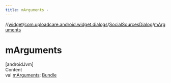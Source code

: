 ```yaml
---
title: mArguments -
---
```

//[widget](../../index.md)/[com.uploadcare.android.widget.dialogs](../index.md)/[SocialSourcesDialog](index.md)/[mArguments](m-arguments.md)



# mArguments  
[androidJvm]  
Content  
val [mArguments](m-arguments.md): [Bundle](https://developer.android.com/reference/kotlin/android/os/Bundle.html)  



